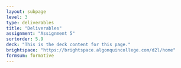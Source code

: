 ```yaml
---
layout: subpage
level: 3
type: deliverables
title: "Deliverables"
assignment: "Assignment 5"
sortorder: 5.9
deck: "This is the deck content for this page."
brightspace: "https://brightspace.algonquincollege.com/d2l/home"
formsum: formative
---
```

